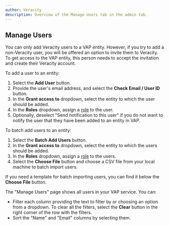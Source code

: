 ```yaml
---
author: Veracity
description: Overview of the Manage Users tab in the admin tab.
---
```

## Manage Users

You can only add Veracity users to a VAP entity. However, if you try to add a non-Veracity user, you will be offered an option to invite them to Veracity. To get access to the VAP entity, this person needs to accept the invitation and create their Veracity account.

To add a user to an entity:
1. Select the **Add User** button.
2. Provide the user's email address, and select the **Check Email / User ID** button.
3. In the **Grant access to** dropdown, select the entity to which the user should be added.
4. In the **Roles** dropdown, assign a [role](userroles.md) to the user.
5. Optionally, deselect "Send notification to this user" if you do not want to notify the user that they have been added to an entity in VAP.

To batch add users to an entity:
1. Select the **Batch Add Users** button.
2. In the **Grant access to** dropdown, select the entity to which the users should be added.
3. In the **Roles** dropdown, assign a [role](userroles.md) to the users.
4. Select the **Choose File** button and choose a CSV file from your local machine to batch import users.

If you need a template for batch importing users, you can find it below the **Choose File** button.

The "Manage Users" page shows all users in your VAP service. You can:
* Filter each column providing the text to filter by or choosing an option from a dropdown. To clear all the filters, select the **Clear** button in the right corner of the row with the filters.
* Sort the "Name" and "Email" columns by selecting them.